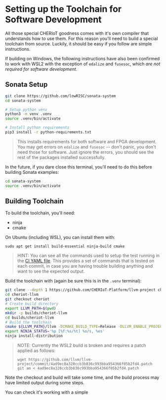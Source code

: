 # Setting up the Toolchain for Software Development

All those special CHERIoT goodness comes with it's own compiler that understands how to use them. For this reason you'll need to build a
special toolchain from source. Luckily, it should be easy if you follow are simple instructions.

If building on Windows, the following instructions have also been confirmed to work with WSL2 with the exception of `edalize` and `fusesoc`,
which *are not required for software development*.

## Sonata Setup

```sh
git clone https://github.com/lowRISC/sonata-system
cd sonata-system

# Setup python venv
python3 -m venv .venv
source .venv/bin/activate

# Install python requirements
pip3 install -r python-requirements.txt
```

> This installs requirements for both software and FPGA development. You may get errors on `edalize` and `fusesoc` --
> don't panic, you don't need those for software. Just ignore the errors, you should see the rest of the packages
> installed successfully.

In the future, if you dare close this terminal, you'll need to do this before building Sonata examples:

```sh
cd sonata-system
source .venv/bin/activate
```

## Building Toolchain

To build the toolchain, you'll need:

* ninja
* cmake

On Ubuntu (including WSL), you can install them with:

``sudo apt get install build-essential ninja-build cmake``

> HINT: You can see all the commands used to setup the test running in the
> [CI YAML file](https://github.com/CHERIoT-Platform/llvm-project/blob/cheriot/.cirrus.yml). This provides a set of commands that
> is tested on each commit, in case you are having trouble building anything and want to see the expected output.

Build the toolchain with (again be sure this is in the `.venv` terminal):

```sh
git clone --depth 1 https://github.com/CHERIoT-Platform/llvm-project cheriot-llvm
cd cheriot-llvm
git checkout cheriot
# Create build directory
export LLVM_PATH=$(pwd)
mkdir -p builds/cheriot-llvm
cd builds/cheriot-llvm
# Build the toolchain
cmake ${LLVM_PATH}/llvm -DCMAKE_BUILD_TYPE=Release -DLLVM_ENABLE_PROJECTS="clang;clang-tools-extra;lld" -DCMAKE_INSTALL_PREFIX=install -DLLVM_ENABLE_UNWIND_TABLES=NO -DLLVM_TARGETS_TO_BUILD=RISCV -DLLVM_DISTRIBUTION_COMPONENTS="clang;clangd;lld;llvm-objdump;llvm-objcopy" -G Ninja
export NINJA_STATUS='%p [%f:%s/%t] %o/s, %es'
ninja install-distribution
```

> NOTE: Currently the WSL2 build is broken and requires a patch applied as follows:
> ```
> wget https://github.com/llvm/llvm-project/commit/4ad9ec8a328ccb3b836c993bba954366f05b2fd4.patch
> git am < 4ad9ec8a328ccb3b836c993bba954366f05b2fd4.patch

Note the checkout and build will take some time, and the build process may have limited output during some steps.

You can check it's working with a simple

```sh

```